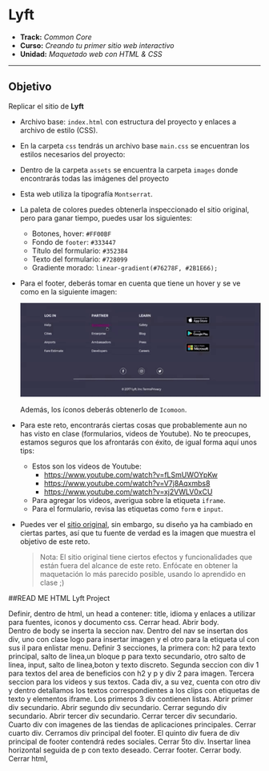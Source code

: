 # Lyft

* **Track:** _Common Core_
* **Curso:** _Creando tu primer sitio web interactivo_
* **Unidad:** _Maquetado web con HTML & CSS_

***

## Objetivo

Replicar el sitio de **Lyft**

* Archivo base: `index.html` con
  estructura del proyecto y enlaces a archivo de estilo (CSS).

* En la carpeta `css` tendrás un archivo base `main.css` se encuentran los estilos necesarios del proyecto:

* Dentro de la carpeta `assets` se encuentra la carpeta `images` donde
  encontrarás todas las imágenes del proyecto


* Esta web utiliza la tipografía `Montserrat`.

* La paleta de colores puedes obtenerla inspeccionado el sitio original, pero
  para ganar tiempo, puedes usar los siguientes:

  - Botones, hover: `#FF00BF`
  - Fondo de `footer`: `#333447`
  - Título del formulario: `#352384`
  - Texto del formulario: `#728099`
  - Gradiente morado: `linear-gradient(#76278F, #2B1E66);`

* Para el footer, deberás tomar en cuenta que tiene un hover y se ve como en la
  siguiente imagen:

  ![Lyft - Footer](docs/footer.gif)

  Además, los íconos deberás obtenerlo de `Icomoon`.

* Para este reto, encontrarás ciertas cosas que probablemente aun no has visto
  en clase (formularios, videos de Youtube). No te preocupes, estamos seguros
  que los afrontarás con éxito, de igual forma aquí unos tips:

  - Estos son los videos de Youtube:
    * https://www.youtube.com/watch?v=fLSmUWOYpKw
    * https://www.youtube.com/watch?v=V7j8Aqxmbs8
    * https://www.youtube.com/watch?v=xj2VWLV0xCU
  - Para agregar los videos, averigua sobre la etiqueta `iframe`.
  - Para el formulario, revisa las etiquetas como `form` e `input`.

* Puedes ver el [sitio original](https://www.lyft.com/), sin embargo, su diseño
  ya ha cambiado en ciertas partes, así que tu fuente de verdad es la imagen que
  muestra el objetivo de este reto.

  > Nota: El sitio original tiene ciertos efectos y funcionalidades que
están fuera del alcance de este reto. Enfócate en obtener la maquetación
lo más parecido posible, usando lo aprendido en clase ;)

##READ ME HTML Lyft Project 

Definir, dentro de html, un head a contener: title, idioma y enlaces a utilizar para
fuentes, iconos y documento css.
Cerrar head. 
Abrir body.  
Dentro de body se inserta la seccion nav.
Dentro del nav se insertan dos div, uno con clase logo para insertar imagen y
el otro para la etiqueta ul con sus il para enlistar menu. 
Definir 3 secciones, la primera con: h2 para texto principal,
salto de linea,un bloque p para texto secundario, otro salto de linea,
input, salto de linea,boton y texto discreto.
Segunda seccion con div 1 para textos del area de beneficios con
      h2 y p y div 2 para imagen.
Tercera seccion para los videos y sus textos.
      Cada div, a su vez, cuenta con otro div y dentro detallamos los textos
      correspondientes a los clips con etiquetas de texto y elementos iframe.
			Los primeros 3 div contienen listas.
				Abrir primer div secundario.
				Abrir segundo div secundario.
			Cerrar segundo div secundario.
			Abrir tercer div secundario.
			Cerrar tercer div secundario.
			Cuarto div con imagenes de las tiendas de aplicaciones principales.
		  Cerrar cuarto div.
		  Cerramos div principal del footer.
		El quinto div fuera de div principal de footer contendrá redes sociales.
	  Cerrar 5to div.
		Insertar linea horizontal seguida de p con texto deseado.
		Cerrar footer.
	  Cerrar body.
    Cerrar html,
